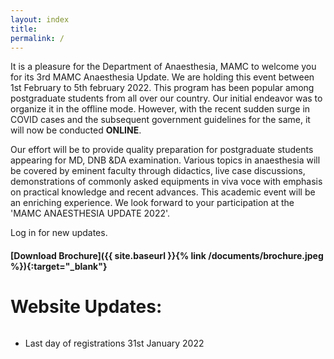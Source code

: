 ```yaml
---
layout: index
title: 
permalink: /
---
```


It is a pleasure for the Department of Anaesthesia, MAMC  to welcome you for its 3rd MAMC Anaesthesia Update. We are holding this event between 1st February to 5th february 2022. This program has been popular among postgraduate students from all over our country. Our initial endeavor was to organize it in the offline mode. However, with the recent sudden surge in COVID cases and the subsequent government guidelines for the same, it will now be conducted **ONLINE**.

Our effort will be to provide quality preparation for postgraduate students appearing for MD, DNB &DA examination. Various topics in anaesthesia will be covered by eminent faculty through didactics, live case discussions, demonstrations of commonly asked equipments in viva voce with emphasis on practical knowledge and recent advances. This academic event will be an enriching experience.
We look forward to your participation at the 'MAMC ANAESTHESIA UPDATE 2022'.

Log in for new updates.


#### [Download Brochure]({{ site.baseurl }}{% link /documents/brochure.jpeg %}){:target="_blank"}

# Website Updates:
<div style="overflow-y: scroll;">
<ul>
    <li>Last day of registrations 31st January 2022</li>
</ul>
</div>

